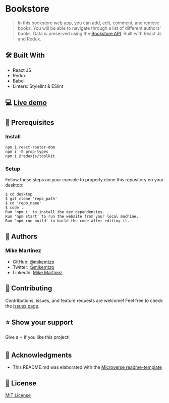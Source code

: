 # Bookstore
> In this bookstore web app, you can add, edit, comment, and remove books. You will be able to navigate through a list of different authors' books. Data is preserved using the [Bookstore API](https://www.notion.so/Bookstore-API-51ea269061f849118c65c0a53e88a739). Built with React Js and Redux.

## 🛠️ Built With

- React JS
- Redux
- Babel
- Linters: Stylelint & ESlint

## 💻 [Live demo](https://bookstore-mikemtzp.netlify.app/)

## 🧮 Prerequisites

### Install
```
npm i react-router-dom
npm i -S prop-types
npm i @reduxjs/toolkit
```

### Setup

Follow these steps on your console to properly clone this repository on your desktop:

```
$ cd desktop
$ git clone 'repo_path'
$ cd 'repo_name'
$ code . 
Run 'npm i' to install the dev dependencies.
Run 'npm start' to run the website from your local machine.
Run 'npm run build' to build the code after editing it.
```

## 👤 Authors

### Mike Martínez

- GitHub: [@mikemtzp](https://github.com/mikemtzp)
- Twitter: [@mikemtzp](https://twitter.com/mikemtzp)
- LinkedIn: [Mike Martínez](https://www.linkedin.com/in/mike-mart%C3%ADnez/)

## 🤝 Contributing

Contributions, issues, and feature requests are welcome!
Feel free to check the [issues page](https://github.com/mikemtzp/bookstore/issues).

## ⭐️ Show your support

Give a ⭐️ if you like this project!

## 🥇 Acknowledgments

- This README.md was elaborated with the [Microverse readme-template](https://github.com/microverseinc/readme-template)

## 📝 License

[MIT License](https://github.com/mikemtzp/bookstore/blob/dev/LICENSE)
